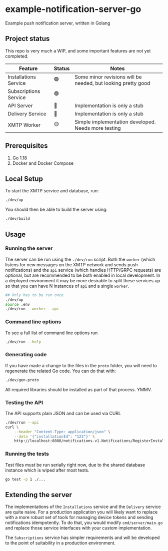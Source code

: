 # example-notification-server-go

Example push notification server, written in Golang

## Project status

This repo is very much a WIP, and some important features are not yet completed.

| Feature               | Status | Notes                                                        |
| --------------------- | ------ | ------------------------------------------------------------ |
| Installations Service | 🟢     | Some minor revisions will be needed, but looking pretty good |
| Subscriptions Service | 🟢     |                                                              |
| API Server            | 🛑     | Implementation is only a stub                                |
| Delivery Service      | 🛑     | Implementation is only a stub                                |
| XMTP Worker           | 🟡     | Simple implementation developed. Needs more testing          |

## Prerequisites

1. Go 1.18
2. Docker and Docker Compose

## Local Setup

To start the XMTP service and database, run:

```sh
./dev/up
```

You should then be able to build the server using:

```sh
./dev/build
```

## Usage

### Running the server

The server can be run using the `./dev/run` script. Both the `worker` (which listens for new messages on the XMTP network and sends push notifications) and the `api` service (which handles HTTP/GRPC requests) are optional, but are recommended to be both enabled in local development. In a deployed environment it may be more desirable to split these services up so that you can have N instances of `api` and a single `worker`.

```sh
## Only has to be run once
./dev/up
source .env
./dev/run --worker --api
```

### Command line options

To see a full list of command line options run

```sh
./dev/run --help
```

### Generating code

If you have made a change to the files in the `proto` folder, you will need to regenerate the related Go code. You can do that with:

```sh
./dev/gen-proto
```

All required libraries should be installed as part of that process. YMMV.

### Testing the API

The API supports plain JSON and can be used via CURL

```sh
./dev/run --api
curl \
    --header "Content-Type: application/json" \
    --data '{"installationId": "123"}' \
    http://localhost:8080/notifications.v1.Notifications/RegisterInstallation
```

### Running the tests

Test files must be run serially right now, due to the shared database instance which is wiped after most tests.

```sh
go test -p 1 ./...
```

## Extending the server

The implementations of the `Installations` service and the `Delivery` service are quite naive. For a production application you will likely want to replace with a more robust set of tools for managing device tokens and sending notifications idempotently. To do that, you would modify `cmd/server/main.go` and replace those service interfaces with your custom implementation.

The `Subscriptions` service has simpler requirements and will be developed to the point of suitability in a production environment.
